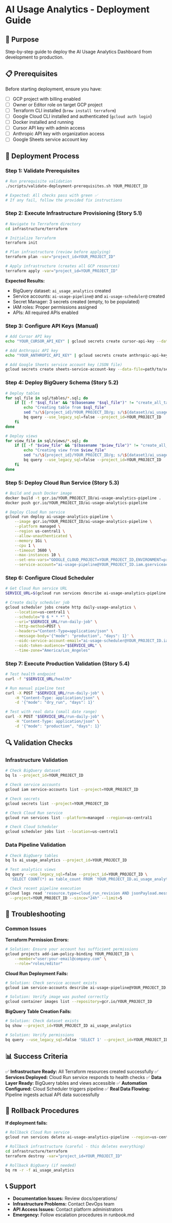 # AI Usage Analytics - Deployment Guide

## 🎯 Purpose
Step-by-step guide to deploy the AI Usage Analytics Dashboard from development to production.

## 📋 Prerequisites
Before starting deployment, ensure you have:
- [ ] GCP project with billing enabled
- [ ] Owner or Editor role on target GCP project
- [ ] Terraform CLI installed (`brew install terraform`)
- [ ] Google Cloud CLI installed and authenticated (`gcloud auth login`)
- [ ] Docker installed and running
- [ ] Cursor API key with admin access
- [ ] Anthropic API key with organization access
- [ ] Google Sheets service account key

## 🚀 Deployment Process

### Step 1: Validate Prerequisites

```bash
# Run prerequisite validation
./scripts/validate-deployment-prerequisites.sh YOUR_PROJECT_ID

# Expected: All checks pass with green ✅
# If any fail, follow the provided fix instructions
```

### Step 2: Execute Infrastructure Provisioning (Story 5.1)

```bash
# Navigate to Terraform directory
cd infrastructure/terraform

# Initialize Terraform
terraform init

# Plan infrastructure (review before applying)
terraform plan -var="project_id=YOUR_PROJECT_ID"

# Apply infrastructure (creates all GCP resources)
terraform apply -var="project_id=YOUR_PROJECT_ID"
```

**Expected Results:**
- BigQuery dataset: `ai_usage_analytics` created
- Service accounts: `ai-usage-pipeline@` and `ai-usage-scheduler@` created
- Secret Manager: 3 secrets created (empty, to be populated)
- IAM roles: Proper permissions assigned
- APIs: All required APIs enabled

### Step 3: Configure API Keys (Manual)

```bash
# Add Cursor API key
echo "YOUR_CURSOR_API_KEY" | gcloud secrets create cursor-api-key --data-file=-

# Add Anthropic API key
echo "YOUR_ANTHROPIC_API_KEY" | gcloud secrets create anthropic-api-key --data-file=-

# Add Google Sheets service account key (JSON file)
gcloud secrets create sheets-service-account-key --data-file=path/to/service-account.json
```

### Step 4: Deploy BigQuery Schema (Story 5.2)

```bash
# Deploy tables
for sql_file in sql/tables/*.sql; do
    if [[ -f "$sql_file" && "$(basename "$sql_file")" != "create_all_tables.sql" ]]; then
        echo "Creating table from $sql_file"
        sed "s/\${project_id}/YOUR_PROJECT_ID/g; s/\${dataset}/ai_usage_analytics/g" "$sql_file" | \
        bq query --use_legacy_sql=false --project_id=YOUR_PROJECT_ID
    fi
done

# Deploy views
for view_file in sql/views/*.sql; do
    if [[ -f "$view_file" && "$(basename "$view_file")" != "create_all_views.sql" ]]; then
        echo "Creating view from $view_file"
        sed "s/\${project_id}/YOUR_PROJECT_ID/g; s/\${dataset}/ai_usage_analytics/g" "$view_file" | \
        bq query --use_legacy_sql=false --project_id=YOUR_PROJECT_ID
    fi
done
```

### Step 5: Deploy Cloud Run Service (Story 5.3)

```bash
# Build and push Docker image
docker build -t gcr.io/YOUR_PROJECT_ID/ai-usage-analytics-pipeline .
docker push gcr.io/YOUR_PROJECT_ID/ai-usage-analytics-pipeline

# Deploy Cloud Run service
gcloud run deploy ai-usage-analytics-pipeline \
    --image gcr.io/YOUR_PROJECT_ID/ai-usage-analytics-pipeline \
    --platform managed \
    --region us-central1 \
    --allow-unauthenticated \
    --memory 1Gi \
    --cpu 1 \
    --timeout 3600 \
    --max-instances 10 \
    --set-env-vars="GOOGLE_CLOUD_PROJECT=YOUR_PROJECT_ID,ENVIRONMENT=production,BIGQUERY_DATASET=ai_usage_analytics" \
    --service-account="ai-usage-pipeline@YOUR_PROJECT_ID.iam.gserviceaccount.com"
```

### Step 6: Configure Cloud Scheduler

```bash
# Get Cloud Run service URL
SERVICE_URL=$(gcloud run services describe ai-usage-analytics-pipeline --region=us-central1 --format="value(status.url)")

# Create daily scheduler job
gcloud scheduler jobs create http daily-usage-analytics \
    --location=us-central1 \
    --schedule="0 6 * * *" \
    --uri="$SERVICE_URL/run-daily-job" \
    --http-method=POST \
    --headers="Content-Type=application/json" \
    --message-body='{"mode": "production", "days": 1}' \
    --oidc-service-account-email="ai-usage-scheduler@YOUR_PROJECT_ID.iam.gserviceaccount.com" \
    --oidc-token-audience="$SERVICE_URL" \
    --time-zone="America/Los_Angeles"
```

### Step 7: Execute Production Validation (Story 5.4)

```bash
# Test health endpoint
curl -f "$SERVICE_URL/health"

# Run manual pipeline test
curl -X POST "$SERVICE_URL/run-daily-job" \
    -H "Content-Type: application/json" \
    -d '{"mode": "dry_run", "days": 1}'

# Test with real data (small date range)
curl -X POST "$SERVICE_URL/run-daily-job" \
    -H "Content-Type: application/json" \
    -d '{"mode": "production", "days": 1}'
```

## 🔍 Validation Checks

### Infrastructure Validation
```bash
# Check BigQuery dataset
bq ls --project_id=YOUR_PROJECT_ID

# Check service accounts
gcloud iam service-accounts list --project=YOUR_PROJECT_ID

# Check secrets
gcloud secrets list --project=YOUR_PROJECT_ID

# Check Cloud Run service
gcloud run services list --platform=managed --region=us-central1

# Check Cloud Scheduler
gcloud scheduler jobs list --location=us-central1
```

### Data Pipeline Validation
```bash
# Check BigQuery tables
bq ls ai_usage_analytics --project_id=YOUR_PROJECT_ID

# Test analytics views
bq query --use_legacy_sql=false --project_id=YOUR_PROJECT_ID \
  'SELECT COUNT(*) as table_count FROM `YOUR_PROJECT_ID.ai_usage_analytics.INFORMATION_SCHEMA.TABLES`'

# Check recent pipeline execution
gcloud logs read 'resource.type=cloud_run_revision AND jsonPayload.message:"Pipeline execution completed"' \
  --project=YOUR_PROJECT_ID --since="24h" --limit=5
```

## 🚨 Troubleshooting

### Common Issues

**Terraform Permission Errors:**
```bash
# Solution: Ensure your account has sufficient permissions
gcloud projects add-iam-policy-binding YOUR_PROJECT_ID \
    --member="user:your-email@company.com" \
    --role="roles/editor"
```

**Cloud Run Deployment Fails:**
```bash
# Solution: Check service account exists
gcloud iam service-accounts describe ai-usage-pipeline@YOUR_PROJECT_ID.iam.gserviceaccount.com

# Solution: Verify image was pushed correctly
gcloud container images list --repository=gcr.io/YOUR_PROJECT_ID
```

**BigQuery Table Creation Fails:**
```bash
# Solution: Check dataset exists
bq show --project_id=YOUR_PROJECT_ID ai_usage_analytics

# Solution: Verify permissions
bq query --use_legacy_sql=false 'SELECT 1' --project_id=YOUR_PROJECT_ID
```

## 📊 Success Criteria

✅ **Infrastructure Ready:** All Terraform resources created successfully
✅ **Services Deployed:** Cloud Run service responds to health checks
✅ **Data Layer Ready:** BigQuery tables and views accessible
✅ **Automation Configured:** Cloud Scheduler triggers pipeline
✅ **Real Data Flowing:** Pipeline ingests actual API data successfully

## 🔄 Rollback Procedures

**If deployment fails:**
```bash
# Rollback Cloud Run service
gcloud run services delete ai-usage-analytics-pipeline --region=us-central1

# Rollback infrastructure (careful - this deletes everything)
cd infrastructure/terraform
terraform destroy -var="project_id=YOUR_PROJECT_ID"

# Rollback BigQuery (if needed)
bq rm -r -f ai_usage_analytics
```

## 📞 Support

- **Documentation Issues:** Review docs/operations/
- **Infrastructure Problems:** Contact DevOps team
- **API Access Issues:** Contact platform administrators
- **Emergency:** Follow escalation procedures in runbook.md